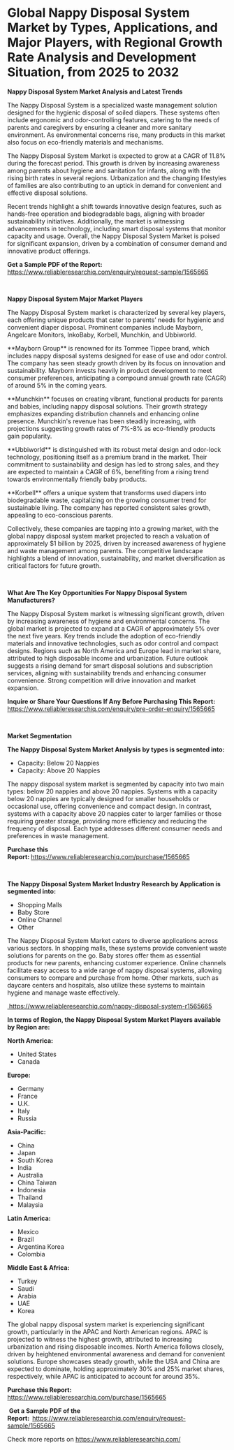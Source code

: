 <p><h1>Global Nappy Disposal System Market by Types, Applications, and Major Players, with Regional Growth Rate Analysis and Development Situation, from 2025 to 2032</h1></p><p><strong>Nappy Disposal System Market Analysis and Latest Trends</strong></p>
<p><p>The Nappy Disposal System is a specialized waste management solution designed for the hygienic disposal of soiled diapers. These systems often include ergonomic and odor-controlling features, catering to the needs of parents and caregivers by ensuring a cleaner and more sanitary environment. As environmental concerns rise, many products in this market also focus on eco-friendly materials and mechanisms.</p><p>The Nappy Disposal System Market is expected to grow at a CAGR of 11.8% during the forecast period. This growth is driven by increasing awareness among parents about hygiene and sanitation for infants, along with the rising birth rates in several regions. Urbanization and the changing lifestyles of families are also contributing to an uptick in demand for convenient and effective disposal solutions.</p><p>Recent trends highlight a shift towards innovative design features, such as hands-free operation and biodegradable bags, aligning with broader sustainability initiatives. Additionally, the market is witnessing advancements in technology, including smart disposal systems that monitor capacity and usage. Overall, the Nappy Disposal System Market is poised for significant expansion, driven by a combination of consumer demand and innovative product offerings.</p></p>
<p><strong>Get a Sample PDF of the Report:&nbsp;</strong> <a href="https://www.reliableresearchiq.com/enquiry/request-sample/1565665?utm_campaign=1170&utm_medium=2&utm_source=Github&utm_content=ia&utm_term=05022025&utm_id=nappy-disposal-system">https://www.reliableresearchiq.com/enquiry/request-sample/1565665</a></p>
<p>&nbsp;</p>
<p><strong>Nappy Disposal System Major Market Players</strong></p>
<p><p>The Nappy Disposal System market is characterized by several key players, each offering unique products that cater to parents’ needs for hygienic and convenient diaper disposal. Prominent companies include Mayborn, Angelcare Monitors, InkoBaby, Korbell, Munchkin, and Ubbiworld.</p><p>**Mayborn Group** is renowned for its Tommee Tippee brand, which includes nappy disposal systems designed for ease of use and odor control. The company has seen steady growth driven by its focus on innovation and sustainability. Mayborn invests heavily in product development to meet consumer preferences, anticipating a compound annual growth rate (CAGR) of around 5% in the coming years.</p><p>**Munchkin** focuses on creating vibrant, functional products for parents and babies, including nappy disposal solutions. Their growth strategy emphasizes expanding distribution channels and enhancing online presence. Munchkin's revenue has been steadily increasing, with projections suggesting growth rates of 7%-8% as eco-friendly products gain popularity.</p><p>**Ubbiworld** is distinguished with its robust metal design and odor-lock technology, positioning itself as a premium brand in the market. Their commitment to sustainability and design has led to strong sales, and they are expected to maintain a CAGR of 6%, benefiting from a rising trend towards environmentally friendly baby products.</p><p>**Korbell** offers a unique system that transforms used diapers into biodegradable waste, capitalizing on the growing consumer trend for sustainable living. The company has reported consistent sales growth, appealing to eco-conscious parents.</p><p>Collectively, these companies are tapping into a growing market, with the global nappy disposal system market projected to reach a valuation of approximately $1 billion by 2025, driven by increased awareness of hygiene and waste management among parents. The competitive landscape highlights a blend of innovation, sustainability, and market diversification as critical factors for future growth.</p></p>
<p>&nbsp;</p>
<p><strong>What Are The Key Opportunities For Nappy Disposal System Manufacturers?</strong></p>
<p><p>The Nappy Disposal System market is witnessing significant growth, driven by increasing awareness of hygiene and environmental concerns. The global market is projected to expand at a CAGR of approximately 5% over the next five years. Key trends include the adoption of eco-friendly materials and innovative technologies, such as odor control and compact designs. Regions such as North America and Europe lead in market share, attributed to high disposable income and urbanization. Future outlook suggests a rising demand for smart disposal solutions and subscription services, aligning with sustainability trends and enhancing consumer convenience. Strong competition will drive innovation and market expansion.</p></p>
<p><strong>Inquire or Share Your Questions If Any Before Purchasing This Report:</strong> <a href="https://www.reliableresearchiq.com/enquiry/pre-order-enquiry/1565665?utm_campaign=1170&utm_medium=2&utm_source=Github&utm_content=ia&utm_term=05022025&utm_id=nappy-disposal-system">https://www.reliableresearchiq.com/enquiry/pre-order-enquiry/1565665</a></p>
<p>&nbsp;</p>
<p><strong>Market Segmentation</strong></p>
<p><strong>The Nappy Disposal System Market Analysis by types is segmented into:</strong></p>
<p><ul><li>Capacity: Below 20 Nappies</li><li>Capacity: Above 20 Nappies</li></ul></p>
<p><p>The nappy disposal system market is segmented by capacity into two main types: below 20 nappies and above 20 nappies. Systems with a capacity below 20 nappies are typically designed for smaller households or occasional use, offering convenience and compact design. In contrast, systems with a capacity above 20 nappies cater to larger families or those requiring greater storage, providing more efficiency and reducing the frequency of disposal. Each type addresses different consumer needs and preferences in waste management.</p></p>
<p><strong>Purchase this Report:&nbsp;</strong><a href="https://www.reliableresearchiq.com/purchase/1565665?utm_campaign=1170&utm_medium=2&utm_source=Github&utm_content=ia&utm_term=05022025&utm_id=nappy-disposal-system">https://www.reliableresearchiq.com/purchase/1565665</a></p>
<p>&nbsp;</p>
<p><strong>The Nappy Disposal System Market Industry Research by Application is segmented into:</strong></p>
<p><ul><li>Shopping Malls</li><li>Baby Store</li><li>Online Channel</li><li>Other</li></ul></p>
<p><p>The Nappy Disposal System Market caters to diverse applications across various sectors. In shopping malls, these systems provide convenient waste solutions for parents on the go. Baby stores offer them as essential products for new parents, enhancing customer experience. Online channels facilitate easy access to a wide range of nappy disposal systems, allowing consumers to compare and purchase from home. Other markets, such as daycare centers and hospitals, also utilize these systems to maintain hygiene and manage waste effectively.</p></p>
<p><a href="https://www.reliableresearchiq.com/nappy-disposal-system-r1565665?utm_campaign=1170&utm_medium=2&utm_source=Github&utm_content=ia&utm_term=05022025&utm_id=nappy-disposal-system">&nbsp;https://www.reliableresearchiq.com/nappy-disposal-system-r1565665</a></p>
<p><strong>In terms of Region, the Nappy Disposal System Market Players available by Region are:</strong></p>
<p>
    <p> <strong> North America: </strong>
        <ul>
            <li>United States</li>
            <li>Canada</li>
        </ul>
        </p> 
    <p> <strong> Europe: </strong>
        <ul>
            <li>Germany</li>
            <li>France</li>
            <li>U.K.</li>
            <li>Italy</li>
            <li>Russia</li>
        </ul>
        </p> 
    <p> <strong> Asia-Pacific: </strong>
        <ul>
            <li>China</li>
            <li>Japan</li>
            <li>South Korea</li>
            <li>India</li>
            <li>Australia</li>
            <li>China Taiwan</li>
            <li>Indonesia</li>
            <li>Thailand</li>
            <li>Malaysia</li>
        </ul>
        </p> 
    <p> <strong> Latin America: </strong>
        <ul>
            <li>Mexico</li>
            <li>Brazil</li>
            <li>Argentina Korea</li>
            <li>Colombia</li>
        </ul>
        </p> 
    <p> <strong> Middle East & Africa: </strong>
        <ul>
            <li>Turkey</li>
            <li>Saudi</li>
            <li>Arabia</li>
            <li>UAE</li>
            <li>Korea</li>
        </ul>
    </p>
    </p>
<p><p>The global nappy disposal system market is experiencing significant growth, particularly in the APAC and North American regions. APAC is projected to witness the highest growth, attributed to increasing urbanization and rising disposable incomes. North America follows closely, driven by heightened environmental awareness and demand for convenient solutions. Europe showcases steady growth, while the USA and China are expected to dominate, holding approximately 30% and 25% market shares, respectively, while APAC is anticipated to account for around 35%.</p></p>
<p><strong>Purchase this Report: </strong><a href="https://www.reliableresearchiq.com/purchase/1565665?utm_campaign=1170&utm_medium=2&utm_source=Github&utm_content=ia&utm_term=05022025&utm_id=nappy-disposal-system">https://www.reliableresearchiq.com/purchase/1565665</a></p>
<p>&nbsp;<strong>Get a Sample PDF of the Report:&nbsp;&nbsp;</strong><a href="https://www.reliableresearchiq.com/enquiry/request-sample/1565665?utm_campaign=1170&utm_medium=2&utm_source=Github&utm_content=ia&utm_term=05022025&utm_id=nappy-disposal-system">https://www.reliableresearchiq.com/enquiry/request-sample/1565665</a></p>
<p><strong></strong></p>
<p>Check more reports on <a href="https://www.reliableresearchiq.com/?utm_campaign=1170&utm_medium=2&utm_source=Github&utm_content=ia&utm_term=05022025&utm_id=nappy-disposal-system">https://www.reliableresearchiq.com/</a></p>